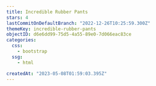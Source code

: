 ```yaml
---
title: Incredible Rubber Pants
stars: 4
lastCommitOnDefaultBranch: "2022-12-26T10:25:59.300Z"
themeKey: incredible-rubber-pants
objectID: d6e6dd99-75d5-4a55-89e0-7d066eac83ce
categories:
  css:
    - bootstrap
  ssg:
    - html

createdAt: "2023-05-08T01:59:03.395Z"
---
```

